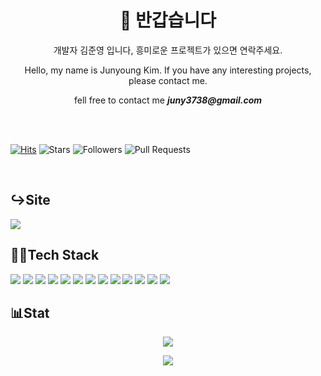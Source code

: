 <h1 align="center"> 👋 반갑습니다 </h1>
<p align="center">
    개발자 김준영 입니다, 흥미로운 프로젝트가 있으면 연락주세요.
    
</p>
<p align="center">
    Hello, my name is Junyoung Kim. If you have any interesting projects, please contact me.    
</p>
<p align="center">
    fell free to contact me  <strong><em>juny3738@gmail.com</em></strong>
</p>
<br/>
<br />

[![Hits](https://hits.seeyoufarm.com/api/count/incr/badge.svg?url=https%3A%2F%2Fgithub.com%2Fgjbae1212%2Fhit-counter)](https://hits.seeyoufarm.com)               ![Stars](https://img.shields.io/github/stars/jun-young1993.svg?style=social)
![Followers](https://img.shields.io/github/followers/jun-young1993.svg?style=social)
![Pull Requests](https://img.shields.io/github/issues-pr/jun-young1993/jun-young1993.svg)



<br />
<strong><h2>↪Site</h2></strong>

<a href="https://juny-blog.vercel.app">
    <img src="https://img.shields.io/badge/Blogger-FF5722?style=for-the-badge&logo=blogger&logoColor=white" />
</a>

<br />

<strong><h2>👨‍💻Tech Stack</h2></strong>
<div>
<img src="https://img.shields.io/badge/PHP-777BB4?style=for-the-badge&logo=php&logoColor=white" />
<img src="https://img.shields.io/badge/Node.js-339933?style=for-the-badge&logo=nodedotjs&logoColor=white" />
<img src="https://img.shields.io/badge/JavaScript-323330?style=for-the-badge&logo=javascript&logoColor=F7DF1E" />
<img src="https://img.shields.io/badge/Dart-0175C2?style=for-the-badge&logo=dart&logoColor=white" />


<img src="https://img.shields.io/badge/Electron-2B2E3A?style=for-the-badge&logo=electron&logoColor=9FEAF9" />
<img src="https://img.shields.io/badge/Laravel-FF2D20?style=for-the-badge&logo=laravel&logoColor=white" />
<img src="https://img.shields.io/badge/next.js-000000?style=for-the-badge&logo=nextdotjs&logoColor=white" />
<img src="https://img.shields.io/badge/nestjs-E0234E?style=for-the-badge&logo=nestjs&logoColor=white" />
<img src="https://img.shields.io/badge/React-20232A?style=for-the-badge&logo=react&logoColor=61DAFB" />
<img src="https://img.shields.io/badge/Flutter-02569B?style=for-the-badge&logo=flutter&logoColor=white" />

<img src="https://img.shields.io/badge/MySQL-005C84?style=for-the-badge&logo=mysql&logoColor=white" />
<img src="https://img.shields.io/badge/Oracle-F80000?style=for-the-badge&logo=Oracle&logoColor=white" />
<img src="https://img.shields.io/badge/PostgreSQL-316192?style=for-the-badge&logo=postgresql&logoColor=white" />
</div>

<strong><h2>📊Stat</h2></strong>
<p align="center">
<img src="https://github-readme-stats.vercel.app/api?username=jun-young1993&show_icons=true&theme=radical" />        
</p>
<p align="center">
<img src="https://github-readme-stats.vercel.app/api/top-langs/?username=jun-young1993&layout=donut-vertical" />
</p>

